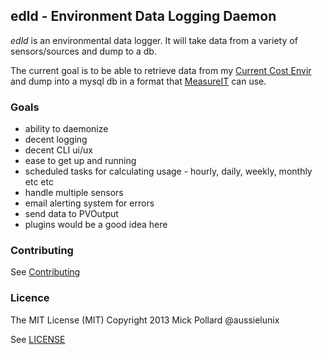 ## edld - Environment Data Logging Daemon

*edld* is an environmental data logger. It will take data from a variety of sensors/sources and dump to a db.

The current goal is to be able to retrieve data from my [Current Cost Envir](http://www.currentcost.com/product-envir.html) and dump into a mysql db in a format that [MeasureIT](https://code.google.com/p/measureit/) can use.

### Goals

* ability to daemonize
* decent logging
* decent CLI ui/ux
* ease to get up and running
* scheduled tasks for calculating usage - hourly, daily, weekly, monthly etc etc 
* handle multiple sensors
* email alerting system for errors
* send data to PVOutput
 * plugins would be a good idea here


### Contributing

See [Contributing](CONTRIBUTING.md)

### Licence

The MIT License (MIT)
Copyright 2013 Mick Pollard @aussielunix

See [LICENSE](LICENSE.md)

